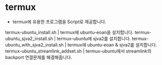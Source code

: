 # termux

- termux에 유용한 프로그램을 Script로 제공합니다.

termux-ubuntu_install.sh
  | termux에 ubuntu-eoan을 설치합니다.
termux-ubuntu_sjva2_install.sh
  | termux-ubuntu에 sjva2를 설치합니다.
termux-ubuntu_with_sjva2_install.sh
  | termux에 ubuntu-eoan & sjva2를 설치합니다.
termux-ubuntu_streamlink_addset.sh
  | termux-ubuntu에서 streamlink의 backport 연결문제를 해결해줍니다.
